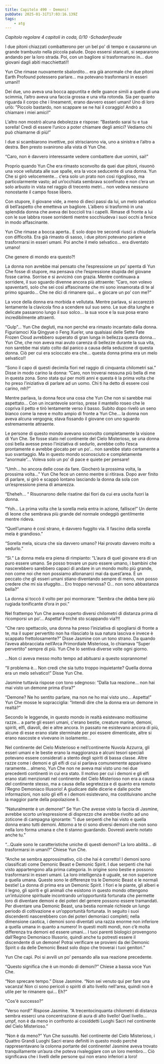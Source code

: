 ```yaml
---
title: Capitolo 490 - Demoni!
pubDate: 2025-01-31T17:03:16.139Z
tags:
    - atg
---
```



<em>Capitolo regolare
4 capitoli in coda, 0/10
-Schadenfreude</em>


I due pitoni chiazzati combatterono per un bel po’ di tempo e causarono un grande trambusto nella piccola palude. Dopo essersi stancati, si separarono andando per la loro strada. Poi, con un bagliore si trasformarono in… due giovani dagli abiti macchiettati!!


Yun Che rimase nuovamente sbalordito… era già anormale che due pitoni Earth Profound potessero parlare… ma potevano trasformarsi in esseri umani!!


Dei due, uno aveva una bocca appuntita e delle guance simili a quelle di una scimmia, l’altro aveva una faccia grossa e una vita rotonda. Sia per quanto riguarda il corpo che i lineamenti, erano davvero esseri umani!
Uno di loro urlò: ”Piccolo bastardo, non scappare se ne hai il coraggio! Andrò a chiamare i miei amici!”


L’altro non mostrò alcuna debolezza e rispose: ”Bastardo sarai tu e tua sorella! Credi di essere l’unico a poter chiamare degli amici? Vediamo chi può chiamarne di più!”


I due si scambiarono invettive, poi strisciarono via, uno a sinistra e l’altro a destra. Ben presto svanirono alla vista di Yun Che.


“Caro, non è davvero interessante vedere combattere due uomini, sai!”


Proprio quando Yun Che era rimasto sconvolto da quei due pitoni, risuonò una voce vellutata alle sue spalle, era la voce seducente di una donna. Yun Che si girò velocemente… c’era solo un prato non così rigoglioso, ma particolarmente vasto; ad un’occhiata sembrava sconfinato e non c’era un solo arbusto in vista nel raggio di trecento metri… non vedeva nessuno nonostante il campo fosse libero.


Con stupore, il giovane vide, a meno di dieci passi da lui, un melo selvatico di bell’aspetto che emetteva un bagliore. L’albero si trasformò in una splendida donna che aveva dei boccioli tra i capelli. Rimase di fronte a lui con le sue labbra rosee sorridenti mentre socchiudeva i suoi occhi a fenice in modo affascinante.


Yun Che rimase a bocca aperta.. E solo dopo tre secondi riuscì a chiuderla con difficoltà. Era già rimasto di sasso, i due pitoni potevano parlare e trasformarsi in esseri umani. Poi anche il melo selvatico… era diventato umano!


Che genere di mondo era questo?!


La donna non avrebbe mai pensato che l’espressione un po’ spenta di Yun Che fosse di stupore, ma pensava che l’espressione stupida del giovane fosse carina. Sorrise e si avvicinò con grazia. Mentre continuava a sorridere, il suo sguardo divenne ancora più attraente: ”Caro, non volevo spaventarti, solo che sei così affascinante che mi sono innamorata di te al primo sguardo… Che ne dici di rimanere qui… e giocare un po’ con me?”


La voce della donna era morbida e vellutata. Mentre parlava, si accarezzò lentamente la clavicola fino a scendere sul suo seno. Le sue dita lunghe e delicate passarono lungo il suo solco… la sua voce e la sua posa erano incredibilmente attraenti.


“Gulp”... Yun Che deglutì, ma non perché era rimasto incantato dalla donna. Figuriamoci Xia Qingyue o Feng Xue’er, una qualsiasi delle Sette Fate Frozen Cloud avrebbero superato di gran lunga in bellezza questa donna… Yun Che, che non aveva mai avuto carenza di bellezze durante la sua vita, non sarebbe mai stato colto dal panico a causa della seduzione di questa donna. Ciò per cui era scioccato era che... questa donna prima era un melo selvatico!!


“Sono il capo di questi decimila fiori nel raggio di cinquanta chilometri sai.” Disse in modo carino la donna: ”Caro, non troverai nessuna più bella di me in questa zona. Sono stata qui per molti anni e questa è la prima volta che ho preso l’iniziativa di parlare ad un uomo. Chi ti ha detto di essere così carino, mh?”


Mentre parlava, la donna fece una cosa che Yun Che non si sarebbe mai aspettato… Con un incantevole sorriso, prese il mantello roseo che le copriva il petto e tirò lentamente verso il basso. Subito dopo rivelò un seno bianco come la neve e molto ampio di fronte a Yun Che… la donna non aveva alcuna vergogna; stava fissando il giovane con uno sguardo estremamente attraente.


Le persone di questo mondo avevano sconvolto completamente la visione di Yun Che. Se fosse stato nel continente del Cielo Misterioso, se una donna così bella avesse preso l’iniziativa di sedurlo, avrebbe colto l’esca prontamente e avrebbe giocato per un po’... non sarebbe stato certamente a suo svantaggio. Ma in questo mondo sconosciuto e completamente “anormale”... Voleva solo un po’ di pace e quiete per pensare!


“Umh… ho ancora delle cose da fare. Giocherò la prossima volta, la prossima volta…” Yun Che fece un cenno mentre si ritirava. Dopo aver finito di parlare, si girò e scappò lontano lasciando la donna da sola con un’espressione piena di amarezza.


“Eheheh... “ Risuonarono delle risatine dai fiori da cui era uscita fuori la donna.


“Yoh… La prima volta che la sorella mela entra in azione, fallisce!” Un dente di leone che sembrava più grande del normale ondeggiò gentilmente mentre rideva.


“Quell’umano è così strano, è davvero fuggito via. Il fascino della sorella mela è grandioso.”


“Sorella mela, sicura che sia davvero umano? Hai provato davvero molto a sedurlo.”


“Sì.” La donna mela era piena di rimpianto: ”L’aura di quel giovane era di un puro essere umano. Se posso trovare un puro essere umano, i bambini che nascerebbero sarebbero capaci di andare in un mondo molto più grande, non come noi che non possiamo allonanarci mai da quest’area. È un peccato che gli esseri umani stiano diventando sempre di meno, non posso credere che mi sia sfuggito… Ero troppo nervosa? O… non sono abbastanza bella?”


La donna si toccò il volto per poi mormorare: ”Sembra che debba bere più rugiada tonificante d’ora in poi.”


Nel frattempo Yun Che aveva coperto diversi chilometri di distanza prima di ricomporsi un po’... Aspetta! Perché sto scappando via?!!


“Che raro spettacolo, una donna ha preso l’iniziativa di spogliarsi di fronte a te, ma il super pervertito non ha rilasciato la sua natura lasciva e invece è scappato frettolosamente?” Disse Jasmine con un tono strano. Da quando l’aveva abbracciata nell’Arca Primordiale Misteriosa, lo chiamava “Super pervertito” sempre di più. Yun Che lo sentiva diverse volte ogni giorno.


...Non ci aveva messo molto tempo ad abituarsi a questo soprannome!


“Il problema è… Non credi che sia tutto troppo inquietante? Quella donna era un melo selvatico!” Disse Yun Che.


Jasmine tuttavia rispose con tono sdegnoso: ”Dalla tua reazione… non hai mai visto un demone prima d’ora?”


“Demone? Ne ho sentito parlare, ma non ne ho mai visto uno… Aspetta!” Yun Che mosse le sopracciglia: ”Intendi dire che la donna era un demone in realtà?”


Secondo le leggende, in questo mondo in realtà esistevano moltissime razze… a parte gli esseri umani, c'erano bestie, creature marine, demoni, spiriti, elfi, diavoli, dei e altre ancora. In passato ne esistevano ancora di più, alcune di esse erano state sterminate per poi essere dimenticate, altre si erano nascoste e vivevano in isolamento...


Nel continente del Cielo Misterioso e nell’continente Nuvola Azzurra, gli esseri umani e le bestie erano la maggioranza e alcuni tesori speciali potevano essere considerati a stento degli spiriti di bassa classe. Altre razze come i demoni e gli elfi di cui si parlava comunemente apparivano raramente… almeno, Yun Che non ne aveva mai visto uno nei due precedenti continenti in cui era stato. Il motivo per cui i demoni e gli elfi erano stati menzionati nel continente del Cielo Misterioso non era a causa del continente stesso, ma a causa della segretezza e di quanto era remoto l’Regno Demoniaco Illusorio!
A giudicare dalle dicerie e dalle poche informazioni, non solo gli elfi e i demoni esistevano, ma costituivano anche la maggior parte della popolazione lì.


“Naturalmente è un demone!” Se Yun Che avesse visto la faccia di Jasmine, avrebbe scorto un’espressione di disprezzo che avrebbe rivolto ad uno zoticone di campagna ignorante: ”I due serpenti che hai visto e quella donna erano tutti demoni. Attorno a te ci sono diversi demoni che non sono nella loro forma umana e che ti stanno guardando. Dovresti averlo notato anche tu.”


“...Quale sono le caratteristiche uniche di questi demoni? La loro abilità… di trasformarsi in umani?” Chiese Yun Che.


“Anche se sembra approssimativo, ciò che hai è corretto! I demoni sono classificati come Demonic Beast e Demonic Spirit. I due serpenti che hai visto appartengono alla prima categoria. In origine sono bestie e possono trasformarsi in esseri umani.
La loro intelligenza è uguale, se non superiore a quella umana. Queste sono le differenze tra le Demonic Beast e le normali bestie! La donna di prima era un Demonic Spirit.
I fiori e le piante, gli alberi e il legno, gli spiriti e gli animali che esistono in questo mondo ottengono un’intuizione spirituale incontrando un’opportunità fortunata che permette loro di diventare demoni e dei poteri del genere possono essere tramandati.
Per diventare una Demonic Beast, una bestia normale richiede un lungo periodo di coltivazione e un’opportunità fortunata. In seguito i suoi discendenti nascerebbero con dei poteri demoniaci completi; nella dimensione caotica, i demoni sono diventati una razza enorme non inferiore a quella umana in quanto a numero!
In questi molti mondi, non c’è molta differenza tra demoni ed essere umani… I tuoi parenti biologici provengono dall’Regno Demoniaco Illusorio, quindi anche tu potresti essere il discendente di un demone! Potrai verificare se provieni da dei Demonic Spirit o da delle Demonic Beast solo dopo che troverai i tuoi genitori.”


Yun Che capì. Poi si avvilì un po’ pensando alla sua reazione precedente.


“Questo significa che è un mondo di demoni?” Chiese a bassa voce Yun Che.


“Non sprecare tempo.” Disse Jasmine. “Non sei venuto qui per fare una vacanza! Non ci sono pericoli o spiriti di alto livello nell'area, quindi non è utile per te rimanere qui… Eh?”


“Cos'è successo?”


“Verso nord!” Rispose Jasmine. “A trecentocinquanta chilometri di distanza sembra esserci una concentrazione di aura di alto livello! Quel livello… umpf, non è da meno in confronto ai cosiddetti Luoghi Sacri nel continente del Cielo Misterioso.”


“Non è da meno?” Yun Che sussultò. Nel continente del Cielo Misterioso, i Quattro Grandi Luoghi Sacri erano definiti in questo modo perché rappresentavano la colonna portante del continente! Jasmine aveva trovato tranquillamente un’aura che poteva rivaleggiare con un loro membro… Ciò significava che i livelli delle persone qui non erano inferiori a loro!
                                


                                



